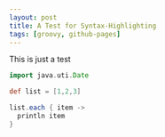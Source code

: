 ```yaml
---
layout: post
title: A Test for Syntax-Highlighting
tags: [groovy, github-pages]
---
```


This is just a test

```groovy
import java.uti.Date

def list = [1,2,3]

list.each { item ->
  println item
}
```
